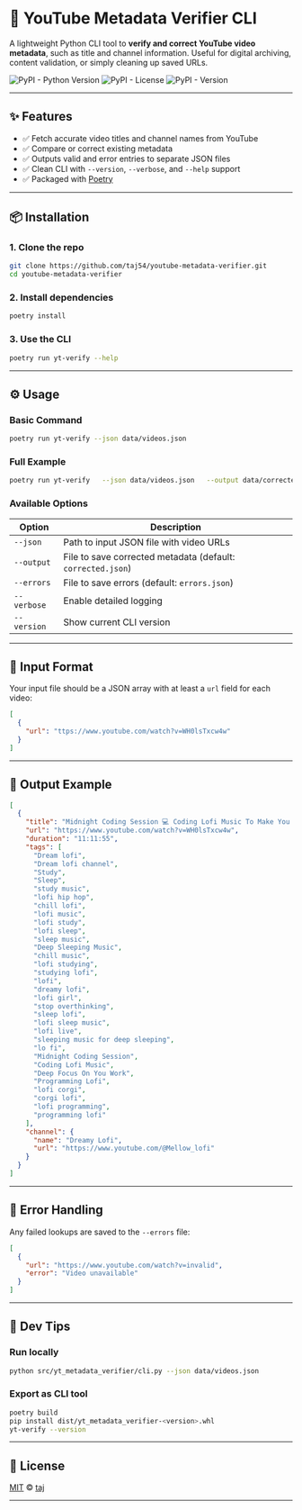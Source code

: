 # 🎥 YouTube Metadata Verifier CLI

A lightweight Python CLI tool to **verify and correct YouTube video metadata**, such as title and channel information. Useful for digital archiving, content validation, or simply cleaning up saved URLs.

![PyPI - Python Version](https://img.shields.io/pypi/pyversions/yt-metadata-verifier)
![PyPI - License](https://img.shields.io/pypi/l/yt-metadata-verifier)
![PyPI - Version](https://img.shields.io/pypi/v/yt-metadata-verifier)


---

## ✨ Features

- ✅ Fetch accurate video titles and channel names from YouTube
- ✅ Compare or correct existing metadata
- ✅ Outputs valid and error entries to separate JSON files
- ✅ Clean CLI with `--version`, `--verbose`, and `--help` support
- ✅ Packaged with [Poetry](https://python-poetry.org/)

---

## 📦 Installation

### 1. Clone the repo

```bash
git clone https://github.com/taj54/youtube-metadata-verifier.git
cd youtube-metadata-verifier
```

### 2. Install dependencies

```bash
poetry install
```

### 3. Use the CLI

```bash
poetry run yt-verify --help
```

---

## ⚙️ Usage

### Basic Command

```bash
poetry run yt-verify --json data/videos.json
```

### Full Example

```bash
poetry run yt-verify   --json data/videos.json   --output data/corrected.json   --errors data/errors.json   --verbose
```

### Available Options

| Option        | Description                                   |
|---------------|-----------------------------------------------|
| `--json`      | Path to input JSON file with video URLs       |
| `--output`    | File to save corrected metadata (default: `corrected.json`) |
| `--errors`    | File to save errors (default: `errors.json`)  |
| `--verbose`   | Enable detailed logging                       |
| `--version`   | Show current CLI version                      |

---

## 📄 Input Format

Your input file should be a JSON array with at least a `url` field for each video:

```json
[
  {
    "url": "ttps://www.youtube.com/watch?v=WH0lsTxcw4w"
  }
]
```

---

## 📝 Output Example

```json
[
  {
    "title": "Midnight Coding Session 💻 Coding Lofi Music To Make You Deep Focus On You Work 💻 Programming Lofi",
    "url": "https://www.youtube.com/watch?v=WH0lsTxcw4w",
    "duration": "11:11:55",
    "tags": [
      "Dream lofi",
      "Dream lofi channel",
      "Study",
      "Sleep",
      "study music",
      "lofi hip hop",
      "chill lofi",
      "lofi music",
      "lofi study",
      "lofi sleep",
      "sleep music",
      "Deep Sleeping Music",
      "chill music",
      "lofi studying",
      "studying lofi",
      "lofi",
      "dreamy lofi",
      "lofi girl",
      "stop overthinking",
      "sleep lofi",
      "lofi sleep music",
      "lofi live",
      "sleeping music for deep sleeping",
      "lo fi",
      "Midnight Coding Session",
      "Coding Lofi Music",
      "Deep Focus On You Work",
      "Programming Lofi",
      "lofi corgi",
      "corgi lofi",
      "lofi programming",
      "programming lofi"
    ],
    "channel": {
      "name": "Dreamy Lofi",
      "url": "https://www.youtube.com/@Mellow_lofi"
    }
  }
]
```

---

## 🐛 Error Handling

Any failed lookups are saved to the `--errors` file:

```json
[
  {
    "url": "https://www.youtube.com/watch?v=invalid",
    "error": "Video unavailable"
  }
]
```

---

## 🧪 Dev Tips

### Run locally

```bash
python src/yt_metadata_verifier/cli.py --json data/videos.json
```

### Export as CLI tool

```bash
poetry build
pip install dist/yt_metadata_verifier-<version>.whl
yt-verify --version
```

---

## 📄 License

[MIT](LICENSE) © [taj](https://github.com/taj54)

---